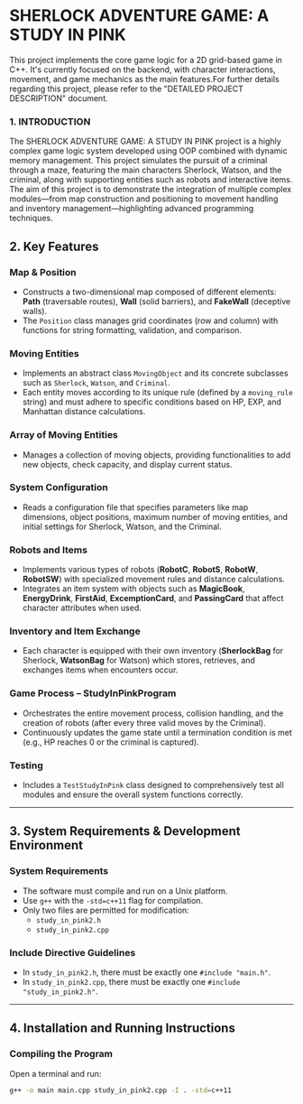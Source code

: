 
# SHERLOCK ADVENTURE GAME: A STUDY IN PINK
This project implements the core game logic for a 2D grid-based game in C++.  It's currently focused on the backend, with character interactions, movement, and game mechanics as the main features.For further details regarding this project, please refer to the "DETAILED PROJECT DESCRIPTION" document.




### 1. INTRODUCTION
The SHERLOCK ADVENTURE GAME: A STUDY IN PINK project is a highly complex game logic system developed using OOP combined with dynamic memory management. This project simulates the pursuit of a criminal through a maze, featuring the main characters Sherlock, Watson, and the criminal, along with supporting entities such as robots and interactive items. The aim of this project is to demonstrate the integration of multiple complex modules—from map construction and positioning to movement handling and inventory management—highlighting advanced programming techniques.  
## 2. Key Features

### Map & Position
- Constructs a two-dimensional map composed of different elements: **Path** (traversable routes), **Wall** (solid barriers), and **FakeWall** (deceptive walls).  
- The `Position` class manages grid coordinates (row and column) with functions for string formatting, validation, and comparison.

### Moving Entities
- Implements an abstract class `MovingObject` and its concrete subclasses such as `Sherlock`, `Watson`, and `Criminal`.  
- Each entity moves according to its unique rule (defined by a `moving_rule` string) and must adhere to specific conditions based on HP, EXP, and Manhattan distance calculations.

### Array of Moving Entities
- Manages a collection of moving objects, providing functionalities to add new objects, check capacity, and display current status.

### System Configuration
- Reads a configuration file that specifies parameters like map dimensions, object positions, maximum number of moving entities, and initial settings for Sherlock, Watson, and the Criminal.

### Robots and Items
- Implements various types of robots (**RobotC**, **RobotS**, **RobotW**, **RobotSW**) with specialized movement rules and distance calculations.  
- Integrates an item system with objects such as **MagicBook**, **EnergyDrink**, **FirstAid**, **ExcemptionCard**, and **PassingCard** that affect character attributes when used.

### Inventory and Item Exchange
- Each character is equipped with their own inventory (**SherlockBag** for Sherlock, **WatsonBag** for Watson) which stores, retrieves, and exchanges items when encounters occur.

### Game Process – StudyInPinkProgram
- Orchestrates the entire movement process, collision handling, and the creation of robots (after every three valid moves by the Criminal).  
- Continuously updates the game state until a termination condition is met (e.g., HP reaches 0 or the criminal is captured).

### Testing
- Includes a `TestStudyInPink` class designed to comprehensively test all modules and ensure the overall system functions correctly.

---

## 3. System Requirements & Development Environment

### System Requirements
- The software must compile and run on a Unix platform.  
- Use `g++` with the `-std=c++11` flag for compilation.  
- Only two files are permitted for modification:
  - `study_in_pink2.h`
  - `study_in_pink2.cpp`

### Include Directive Guidelines
- In `study_in_pink2.h`, there must be exactly one `#include "main.h"`.  
- In `study_in_pink2.cpp`, there must be exactly one `#include "study_in_pink2.h"`.

---

## 4. Installation and Running Instructions

### Compiling the Program
Open a terminal and run:
```bash
g++ -o main main.cpp study_in_pink2.cpp -I . -std=c++11


